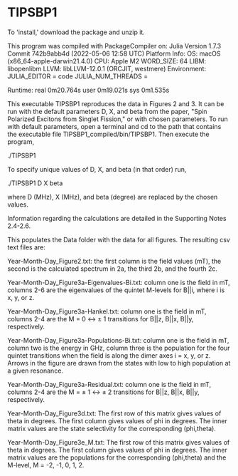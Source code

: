# TIPSBP1

To 'install,' download the package and unzip it. 

This program was compiled with PackageCompiler on:
Julia Version 1.7.3
Commit 742b9abb4d (2022-05-06 12:58 UTC)
Platform Info:
  OS: macOS (x86_64-apple-darwin21.4.0)
  CPU: Apple M2
  WORD_SIZE: 64
  LIBM: libopenlibm
  LLVM: libLLVM-12.0.1 (ORCJIT, westmere)
Environment:
  JULIA_EDITOR = code
  JULIA_NUM_THREADS = 

Runtime: 
real	0m20.764s
user	0m19.021s
sys	0m1.535s

This executable TIPSBP1 reproduces the data in Figures 2 and 3. It can be run with the default parameters D, X, and beta from the paper, "Spin Polarized Excitons from Singlet Fission," or with chosen parameters. To run with default parameters, open a terminal and cd to the path that contains the executable file TIPSBP1_compiled/bin/TIPSBP1. Then execute the program,

./TIPSBP1

To specify unique values of D, X, and beta (in that order) run,

./TIPSBP1 D X beta

where D (MHz), X (MHz), and beta (degree) are replaced by the chosen values.

Information regarding the calculations are detailed in the Supporting Notes 2.4-2.6. 

This populates the Data folder with the data for all figures. The resulting csv text files are:

Year-Month-Day_Figure2.txt: the first column is the field values (mT), the second is the calculated spectrum 
in 2a, the third 2b, and the fourth 2c.

Year-Month-Day_Figure3a-Eigenvalues-Bi.txt: column one is the field in mT, columns 2-6 are the eigenvalues of the quintet M-levels for B||i, where i is x, y, or z.

Year-Month-Day_Figure3a-Hankel.txt: column one is the field in mT, columns 2-4 are the M = 0 ↔ ± 1 transitions for B||z, B||x, B||y, respectively.

Year-Month-Day_Figure3a-Populations-Bi.txt: column one is the field in mT, column two is the energy in GHz, column three is the population for the four quintet transitions when the field is along the dimer axes i = x, y, or z. Arrows in the figure are drawn from the states with low to high population at a given resonance.

Year-Month-Day_Figure3a-Residual.txt: column one is the field in mT, columns 2-4 are the M = ± 1 ↔ ± 2 transitions for B||z, B||x, B||y, respectively.

Year-Month-Day_Figure3d.txt: The first row of this matrix gives values of theta in degrees. The first column gives values of phi in degrees. The inner matrix values are the state selectivity for the corresponding (phi,theta).

Year-Month-Day_Figure3e_M.txt: The first row of this matrix gives values of theta in degrees. The first column gives values of phi in degrees. The inner matrix values are the populations for the corresponding (phi,theta) and the M-level, M = -2, -1, 0, 1, 2.